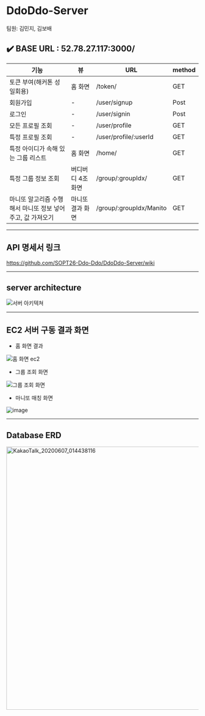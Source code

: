 # DdoDdo-Server 
팀원: 김민지, 김보배


## ✔️ BASE URL : 52.78.27.117:3000/

| 기능 | 뷰 | URL | method |
|---|-----------|-------------|---|
| 토큰 부여(해커톤 성 일회용) | 홈 화면 | /token/ | GET | 
| 회원가입 | - | /user/signup | Post|
| 로그인 | - |/user/signin | Post |
| 모든 프로필 조회 | - | /user/profile | GET |
| 특정 프로필 조회 | - | /user/profile/:userId | GET |
| 특정 아이디가 속해 있는 그룹 리스트 | 홈 화면 | /home/ | GET |
| 특정 그룹 정보 조회 | 버디버디 4조 화면 | /group/:groupIdx/ | GET |
| 마니또 알고리즘 수행해서 마니또 정보 넣어주고, 값 가져오기 | 마니또 결과 화면 | /group/:groupIdx/Manito | GET |



***

## API 명세서 링크
https://github.com/SOPT26-Ddo-Ddo/DdoDdo-Server/wiki


***
## server architecture
![서버 아키텍쳐](https://user-images.githubusercontent.com/37949197/84633151-edb87f00-af2a-11ea-91da-38ac21e1f5e4.png)



***

## EC2 서버 구동 결과 화면

* 홈 화면 결과

![홈 화면 ec2](https://user-images.githubusercontent.com/37949197/83956228-98c79980-a896-11ea-8a5b-a604cc849663.png)


* 그룹 조회 화면

![그룹 조회 화면](https://user-images.githubusercontent.com/37949197/83956229-99f8c680-a896-11ea-9608-4691a82f1b4e.png)


* 마니또 매칭 화면

![image](https://user-images.githubusercontent.com/37949197/83956867-42aa2480-a89d-11ea-854e-4f9e1b9183f2.png)



***


## Database ERD

<img width="688" alt="KakaoTalk_20200607_014438116" src="https://user-images.githubusercontent.com/37949197/83949770-8cc0e500-a860-11ea-9776-fe3229eb5a42.png">




